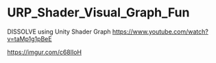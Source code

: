 # URP_Shader_Visual_Graph_Fun
 DISSOLVE using Unity Shader Graph https://www.youtube.com/watch?v=taMp1g1pBeE

https://imgur.com/c68lIoH
